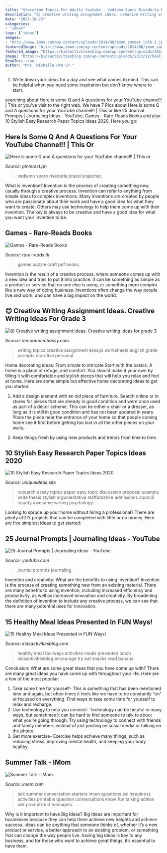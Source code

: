 ```yaml
---
title: "Storytime Topics For Adults Youtube - Vediamo Spero Rivederla Prassi Snapchat"
description: "😊 creative writing assignment ideas. creative writing ideas for grade 3"
date: "2023-10-23"
categories:
- "ideas"
tags: ["ideas"]
images:
- "http://www.imom.com/wp-content/uploads/2014/06/imom_summer_talk-1.jpg"
featuredImage: "http://www.imom.com/wp-content/uploads/2014/06/imom_summer_talk-1.jpg"
featured_image: "https://kidsactivitiesblog.com/wp-content/uploads/2013/12/healthymealscollage.png"
image: "https://kidsactivitiesblog.com/wp-content/uploads/2013/12/healthymealscollage.png"
ShowToc: true
author: "Mrs. Michelle Orn Sr."
---
```



1. Write down your ideas for a day and see what comes to mind. This can be helpful when you need some inspiration but don’t know where to start.

	

		
searching about Here is some Q and A questions for your YouTube channel!! | This or you've visit to the right web. We have 7 Pics about Here is some Q and A questions for your YouTube channel!! | This or like 25 Journal Prompts | Journaling Ideas - YouTube, Games - Rare-Reads Books and also 10 Stylish Easy Research Paper Topics Ideas 2020. Here you go:
		
    
## Here Is Some Q And A Questions For Your YouTube Channel!! | This Or

<img loading=lazy src="https://i.pinimg.com/originals/c9/f6/9f/c9f69fd27816a233b27ae4e43d966954.jpg" onerror="this.onerror=null;this.src='https://tse2.mm.bing.net/th?id=OIP.nN4o1kNPHXMWtUAolfWy6AHaNJ&amp;pid=15.1';" alt="Here is some Q and A questions for your YouTube channel!! | This or">

_Source: pinterest.ph_

>vediamo spero rivederla prassi snapchat. 

	

What is invention?
Invention is the process of creating something new, usually through a creative process. Invention can refer to anything from simple ideas to complex inventions. Many inventions are created by people who are passionate about their work and have a good idea for what they want to create. Others may use technology to help them come up with their invention. The key is always to be creative and have a good idea for what you want your invention to be.

    
## Games - Rare-Reads Books

<img loading=lazy src="https://images-na.ssl-images-amazon.com/images/I/412YQW8W8XL._SX290_BO1,204,203,200_.jpg" onerror="this.onerror=null;this.src='https://tse1.mm.bing.net/th?id=OIP.CiIC3Wa4KTxU5_CXOtJq6QAAAA&amp;pid=15.1';" alt="Games - Rare-Reads Books">

_Source: rare-reads.tk_

>games puzzle craft pdf books. 

	

Invention is the result of a creative process, where someone comes up with a new idea and tries to put it into practice. It can be something as simple as a product or service that no one else is using, or something more complex like a new way of doing business. Inventions often change the way people live and work, and can have a big impact on the world.

    
## 😊 Creative Writing Assignment Ideas. Creative Writing Ideas For Grade 3

<img loading=lazy src="https://www.eslprintables.com/previewprintables/2010/may/8/thumb5081436264238.jpg" onerror="this.onerror=null;this.src='https://tse3.mm.bing.net/th?id=OIP.yYq1gH_GFEJ5v9JxnhGJSwAAAA&amp;pid=15.1';" alt="😊 Creative writing assignment ideas. Creative writing ideas for grade 3">

_Source: lemurianembassy.com_

>writing topics creative assignment essays worksheets english grade prompts narrative personal. 

	

Home decorating ideas: From simple to intricate
Start with the basics: A home is a place of refuge, and comfort. You should make it your own by filling it with comfortable and stylish pieces that will help you relax and feel at home. Here are some simple but effective home decorating ideas to get you started:
1. Add a design element with an old piece of furniture. Search online or in stores for pieces that are already in good condition and were once used as part of a décor scheme. This can be either a chair or a dresser, as long as it is still in good condition and has not been updated in years. Place the piece near the entrance of your home so that people coming home see it first before getting too lost in all the other pieces on your walls.

2. Keep things fresh by using new products and trends from time to time.

    
## 10 Stylish Easy Research Paper Topics Ideas 2020

<img loading=lazy src="https://www.uniqueideas.site/wp-content/uploads/best-forensic-psychology-dissertation-ideas-research-essay-topics-in.png" onerror="this.onerror=null;this.src='https://tse2.mm.bing.net/th?id=OIP.F_Pp81o48z7AcURD7MhdagHaJl&amp;pid=15.1';" alt="10 Stylish Easy Research Paper Topics Ideas 2020">

_Source: uniqueideas.site_

>research essay topics paper easy topic discussion proposal example write thesis stylish argumentative staffordshire admissions council county awesome writing psychology. 

	

Looking to spruce up your home without hiring a professional? There are plenty ofDIY projects that can be completed with little or no money. Here are five simplest ideas to get started: 

    
## 25 Journal Prompts | Journaling Ideas - YouTube

<img loading=lazy src="https://i.ytimg.com/vi/5kaJQltyXnc/maxresdefault.jpg" onerror="this.onerror=null;this.src='https://tse1.mm.bing.net/th?id=OIP.D_LBIFefzflFs3IYZdz5qgHaEK&amp;pid=15.1';" alt="25 Journal Prompts | Journaling Ideas - YouTube">

_Source: youtube.com_

>journal prompts journaling. 

	

Invention and creativity: What are the benefits to using invention?
Invention is the process of creating something new from an existing material. There are many benefits to using invention, including increased efficiency and productivity, as well as increased innovation and creativity. By broadening the definition of invention to include any creative process, we can see that there are many potential uses for innovation.

    
## 15 Healthy Meal Ideas Presented In FUN Ways!

<img loading=lazy src="https://kidsactivitiesblog.com/wp-content/uploads/2013/12/healthymealscollage.png" onerror="this.onerror=null;this.src='https://tse4.mm.bing.net/th?id=OIP.mc7e2mcTwUzRIPxxLXbeBwHaKX&amp;pid=15.1';" alt="15 Healthy Meal Ideas Presented in FUN Ways!">

_Source: kidsactivitiesblog.com_

>healthy meal fun ways activities meals presented lunch kidsactivitiesblog encourage try eat snacks read banana. 

	

Conclusion: What are some great ideas that you have come up with?
There are many great ideas you have come up with throughout your life. Here are a few of the most popular: 
1. Take some time for yourself- This is something that has been mentioned time and again, but often times it feels like we have to be constantly “on” or focused on everything. Find ways to take some time for yourself to relax and recharge. 
2. Use technology to help you connect- Technology can be helpful in many ways, but sometimes it can be hard to find someone to talk to about what you’re going through. Try using technology to connect with friends and family members instead of just posting on social media or talking on the phone. 
3. Get more exercise- Exercise helps achieve many things, such as reducing stress, improving mental health, and keeping your body healthy.

    
## Summer Talk - IMom

<img loading=lazy src="http://www.imom.com/wp-content/uploads/2014/06/imom_summer_talk-1.jpg" onerror="this.onerror=null;this.src='https://tse1.mm.bing.net/th?id=OIP.3sEUGiG7x08XMN5RL68uCQAAAA&amp;pid=15.1';" alt="Summer Talk - iMom">

_Source: imom.com_

>talk summer conversation starters imom questions esl happiness activities printable question conversations know fun talking edition ask prompts kid teenagers. 

	

Why is it important to have Big Ideas?
Big Ideas are important for businesses because they can help them achieve new heights and achieve success. ideas can be anything that someone thinks of, whether it’s a new product or service, a better approach to an existing problem, or something that can change the way people live. having big ideas is key to any business, and for those who want to achieve great things, it’s essential to have them.

